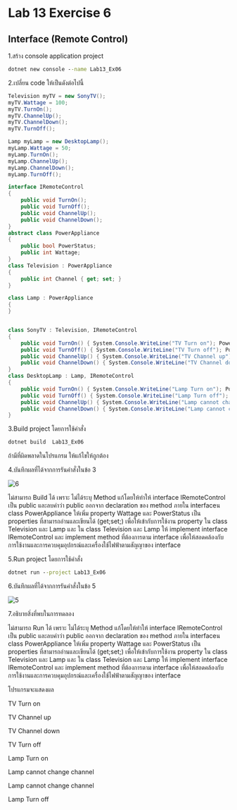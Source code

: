 # Lab 13 Exercise 6

## Interface (Remote Control)

1.สร้าง console application project

```cmd
dotnet new console --name Lab13_Ex06
```

2.เปลี่ยน code ให้เป็นดังต่อไปนี้

```cs
Television myTV = new SonyTV();
myTV.Wattage = 100;
myTV.TurnOn();
myTV.ChannelUp();
myTV.ChannelDown();
myTV.TurnOff();

Lamp myLamp = new DesktopLamp();
myLamp.Wattage = 50;
myLamp.TurnOn();
myLamp.ChannelUp();
myLamp.ChannelDown();
myLamp.TurnOff();

interface IRemoteControl
{
    public void TurnOn();
    public void TurnOff();
    public void ChannelUp();
    public void ChannelDown();
}
abstract class PowerAppliance
{
    public bool PowerStatus;
    public int Wattage;
}
class Television : PowerAppliance
{
    public int Channel { get; set; }
}

class Lamp : PowerAppliance
{
}


class SonyTV : Television, IRemoteControl
{
    public void TurnOn() { System.Console.WriteLine("TV Turn on"); PowerStatus = true; }
    public void TurnOff() { System.Console.WriteLine("TV Turn off"); PowerStatus = false; }
    public void ChannelUp() { System.Console.WriteLine("TV Channel up"); }
    public void ChannelDown() { System.Console.WriteLine("TV Channel down"); }
}
class DesktopLamp : Lamp, IRemoteControl
{
    public void TurnOn() { System.Console.WriteLine("Lamp Turn on"); PowerStatus = true; }
    public void TurnOff() { System.Console.WriteLine("Lamp Turn off"); PowerStatus = false; }
    public void ChannelUp() { System.Console.WriteLine("Lamp cannot change channel"); }
    public void ChannelDown() { System.Console.WriteLine("Lamp cannot change channel"); }
}
```

3.Build project โดยการใช้คำสั่ง

```cmd
dotnet build  Lab13_Ex06
```

ถ้ามีที่ผิดพลาดในโปรแกรม ให้แก้ไขให้ถูกต้อง

4.บันทึกผลที่ได้จากการรันคำสั่งในข้อ 3

![6](https://github.com/Siriratda/03376836-OOP-2566-Lab-13/assets/144195995/bc86a9c8-d64b-4a56-95ea-4490c98d2260)

ไม่สามารถ Build ได้ เพราะ ไม่ได้ระบุ Method แก้โดยให้ทำให้ interface IRemoteControl เป็น public และลบคำว่า public ออกจาก declaration ของ method ภายใน interfaceน class PowerAppliance ให้เพิ่ม property Wattage และ PowerStatus เป็น properties ที่สามารถอ่านและเขียนได้ (get;set;) เพื่อให้เข้ากับการใช้งาน property ใน class Television และ Lamp และ ใน class Television และ Lamp ให้ implement interface IRemoteControl และ implement method ที่ต้องการตาม interface เพื่อให้สอดคล้องกับการใช้งานและการควบคุมอุปกรณ์และเครื่องใช้ไฟฟ้าตามสัญญาของ interface

5.Run project โดยการใช้คำสั่ง

```cmd
dotnet run --project Lab13_Ex06
```

6.บันทึกผลที่ได้จากการรันคำสั่งในข้อ 5


![5](https://github.com/Siriratda/03376836-OOP-2566-Lab-13/assets/144195995/4890348d-4589-4c81-ba53-6c4387d83d49)

7.อธิบายสิ่งที่พบในการทดลอง

ไม่สามารถ Run ได้ เพราะ ไม่ได้ระบุ Method แก้โดยให้ทำให้ interface IRemoteControl เป็น public และลบคำว่า public ออกจาก declaration ของ method ภายใน interfaceน class PowerAppliance ให้เพิ่ม property Wattage และ PowerStatus เป็น properties ที่สามารถอ่านและเขียนได้ (get;set;) เพื่อให้เข้ากับการใช้งาน property ใน class Television และ Lamp และ ใน class Television และ Lamp ให้ implement interface IRemoteControl และ implement method ที่ต้องการตาม interface เพื่อให้สอดคล้องกับการใช้งานและการควบคุมอุปกรณ์และเครื่องใช้ไฟฟ้าตามสัญญาของ interface

โปรแกรมจะแสดงผล

TV Turn on

TV Channel up

TV Channel down

TV Turn off

Lamp Turn on

Lamp cannot change channel

Lamp cannot change channel

Lamp Turn off

